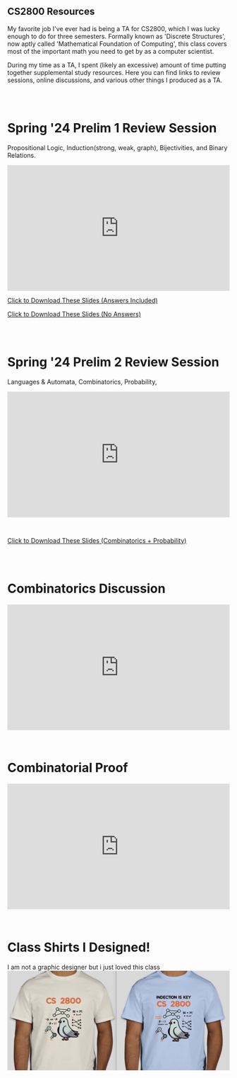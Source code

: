 

## CS2800 Resources

My favorite job I've ever had is being a TA for CS2800, which I was lucky enough to do for three semesters. Formally known as 'Discrete Structures', now aptly called 'Mathematical Foundation of Computing', this class covers most of the important math you need to get by as a computer scientist. 

During my time as a TA, I spent (likely an excessive) amount of time putting together supplemental study resources. Here you can find links to review sessions, online discussions, and various other things I produced as a TA. 

<div style="height: 30px;"></div>

# Spring '24 Prelim 1 Review Session
Propositional Logic, Induction(strong, weak, graph), Bijectivities, and Binary Relations. 
<div style="position: relative; padding-bottom: 56.25%; height: 0;">
  <iframe src="https://www.youtube.com/embed/RqS688ovM18" frameborder="0" style="position: absolute; top: 0; left: 0; width: 100%; height: 100%;" allowfullscreen></iframe>
</div>

[Click to Download These Slides (Answers Included)](Sp24CS2800_Prelim_1_Review_Session.pdf)

[Click to Download These Slides (No Answers)](NoSol_Sp24_CS_2800_Prelim_1_Review_Session.pdf)

<div style="height: 30px;"></div>

# Spring '24 Prelim 2 Review Session
 Languages & Automata, Combinatorics, Probability, 
<div style="position: relative; padding-bottom: 56.25%; height: 0;">
  <iframe src="https://www.youtube.com/embed/CdlwtsTsshw" frameborder="0" style="position: absolute; top: 0; left: 0; width: 100%; height: 100%;" allowfullscreen></iframe>
</div>

<div style="height: 30px;"></div>


[Click to Download These Slides (Combinatorics + Probability)](Sp24CS2800_Prelim2_Review_Slides.pdf)

<div style="height: 30px;"></div>

# Combinatorics Discussion 
<div style="position: relative; padding-bottom: 56.25%; height: 0;">
  <iframe src="https://www.youtube.com/embed/6Xe1gOgcmqY" frameborder="0" style="position: absolute; top: 0; left: 0; width: 100%; height: 100%;" allowfullscreen></iframe>
</div>

<div style="height: 30px;"></div>

# Combinatorial Proof 
<div style="position: relative; padding-bottom: 56.25%; height: 0;">
  <iframe src="https://www.youtube.com/embed/llyjNWYc9mI" frameborder="0" style="position: absolute; top: 0; left: 0; width: 100%; height: 100%;" allowfullscreen></iframe>
</div>

<div style="height: 30px;"></div>

# Class Shirts I Designed! 
I am not a graphic designer but i just loved this class
![Shirts](images/CS2800_shirts.png)

